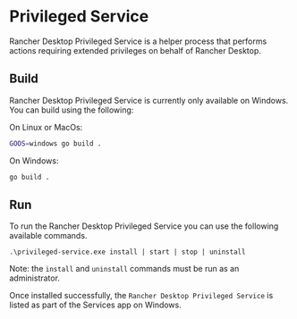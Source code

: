 # Privileged Service

Rancher Desktop Privileged Service is a helper process that performs actions
requiring extended privileges on behalf of Rancher Desktop.

## Build

Rancher Desktop Privileged Service is currently only available on Windows. You can
build using the following:

On Linux or MacOs:

```bash
GOOS=windows go build .
```

On Windows:

```bash
go build .
```

## Run

To run the Rancher Desktop Privileged Service you can use the following available commands.

```pwsh
.\privileged-service.exe install | start | stop | uninstall
```

Note: the `install` and `uninstall` commands must be run as an administrator.

Once installed successfully, the `Rancher Desktop Privileged Service` is listed as part
of the Services app on Windows.
